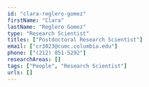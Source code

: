 ```yaml
---
id: "clara-reglero-gomez"
firstName: "Clara"
lastName: "Reglero Gomez"
type: "Research Scientist"
titles: ["Postdoctoral Research Scientist"]
email: ["cr3023@cumc.columbia.edu"]
phone: ["(212) 851-5292"]
researchAreas: []
tags: ["People", "Research Scientist"]
urls: []
---
```

